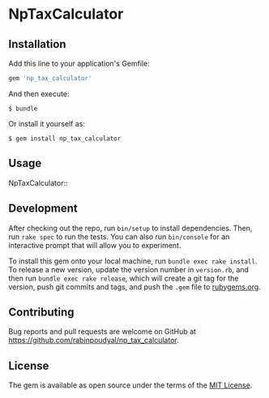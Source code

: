 # NpTaxCalculator

## Installation

Add this line to your application's Gemfile:

```ruby
gem 'np_tax_calculator'
```

And then execute:

    $ bundle

Or install it yourself as:

    $ gem install np_tax_calculator

## Usage

NpTaxCalculator::

## Development

After checking out the repo, run `bin/setup` to install dependencies. Then, run `rake spec` to run the tests. You can also run `bin/console` for an interactive prompt that will allow you to experiment.

To install this gem onto your local machine, run `bundle exec rake install`. To release a new version, update the version number in `version.rb`, and then run `bundle exec rake release`, which will create a git tag for the version, push git commits and tags, and push the `.gem` file to [rubygems.org](https://rubygems.org).

## Contributing

Bug reports and pull requests are welcome on GitHub at https://github.com/rabinpoudyal/np_tax_calculator.

## License

The gem is available as open source under the terms of the [MIT License](https://opensource.org/licenses/MIT).
